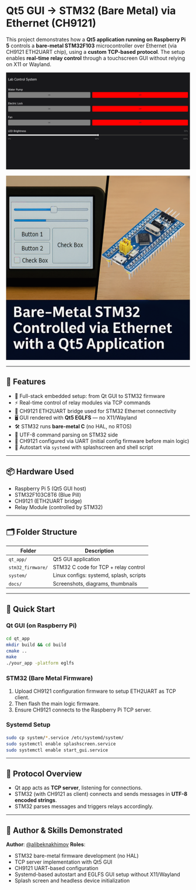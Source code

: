 
# Qt5 GUI → STM32 (Bare Metal) via Ethernet (CH9121)

This project demonstrates how a **Qt5 application running on Raspberry Pi 5** controls a **bare-metal STM32F103** microcontroller over Ethernet (via CH9121 ETH2UART chip), using a **custom TCP-based protocol**. The setup enables **real-time relay control** through a touchscreen GUI without relying on X11 or Wayland.

![GUI Screenshot](docs/gui.png)

[![Watch the demo](docs/thumbnail.png)](https://youtube.com/shorts/BL4TQFjsRmY?si=G8JpCt_BM3iExTb5)

---

## 🔧 Features

- 🧠 Full-stack embedded setup: from Qt GUI to STM32 firmware
- ⚡ Real-time control of relay modules via TCP commands
- 🔌 CH9121 ETH2UART bridge used for STM32 Ethernet connectivity
- 🖥 GUI rendered with **Qt5 EGLFS** — no X11/Wayland
- 🛠 STM32 runs **bare-metal C** (no HAL, no RTOS)
- 📡 UTF-8 command parsing on STM32 side
- 🔁 CH9121 configured via UART (initial config firmware before main logic)
- 🐧 Autostart via `systemd` with splashscreen and shell script

---

## 📦 Hardware Used

- Raspberry Pi 5 (Qt5 GUI host)
- STM32F103C8T6 (Blue Pill)
- CH9121 (ETH2UART bridge)
- Relay Module (controlled by STM32)

---

## 🗂 Folder Structure

| Folder            | Description                             |
|-------------------|-----------------------------------------|
| `qt_app/`         | Qt5 GUI application                     |
| `stm32_firmware/` | STM32 C code for TCP + relay control    |
| `system/`         | Linux configs: systemd, splash, scripts |
| `docs/`           | Screenshots, diagrams, thumbnails       |

---

## 🚀 Quick Start

### Qt GUI (on Raspberry Pi)
```bash
cd qt_app
mkdir build && cd build
cmake ..
make
./your_app -platform eglfs
````

### STM32 (Bare Metal Firmware)

1. Upload CH9121 configuration firmware to setup ETH2UART as TCP client.
2. Then flash the main logic firmware.
3. Ensure CH9121 connects to the Raspberry Pi TCP server.

### Systemd Setup

```bash
sudo cp system/*.service /etc/systemd/system/
sudo systemctl enable splashscreen.service
sudo systemctl enable start_gui.service
```

---

## 📡 Protocol Overview

* Qt app acts as **TCP server**, listening for connections.
* STM32 (with CH9121 as client) connects and sends messages in **UTF-8 encoded strings**.
* STM32 parses messages and triggers relays accordingly.

---

## 📌 Author & Skills Demonstrated

**Author**: [@alibeknakhimov](https://github.com/alibeknakhimov)
**Roles**:

* STM32 bare-metal firmware development (no HAL)
* TCP server implementation with Qt5 GUI
* CH9121 UART-based configuration
* Systemd-based autostart and EGLFS GUI setup without X11/Wayland
* Splash screen and headless device initialization

